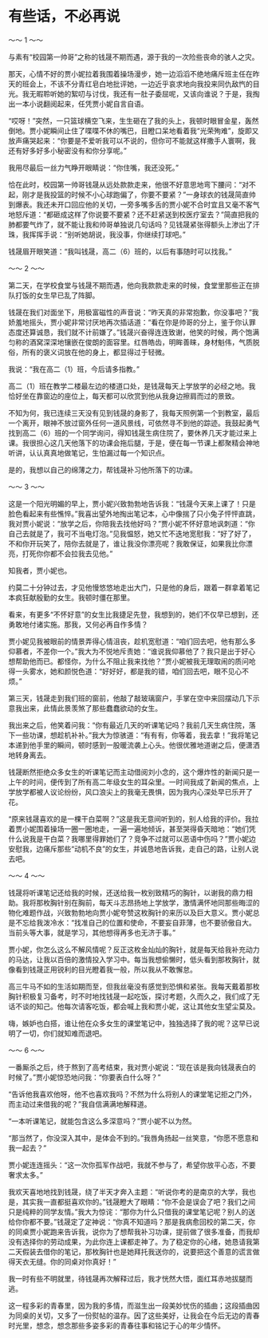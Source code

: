 # 有些话，不必再说

～～ 1 ～～ 

与素有“校园第一帅哥”之称的钱晟不期而遇，源于我的一次险些丧命的骇人之灾。 

那天，心情不好的贾小妮拉着我围着操场漫步，她一边滔滔不绝地痛斥班主任在昨天的班会上，不该不分青红皂白地批评她，一边近乎哀求地向我投来同仇敌忾的目光。我无暇聆听她的絮叨与讨伐，我还有一肚子委屈呢，又该向谁说？于是，我掏出一本小说翻阅起来，任凭贾小妮自言自语。 

“哎呀！”突然，一只篮球横空飞来，生生砸在了我的头上，我顿时眼冒金星，轰然倒地。贾小妮瞬间止住了喋喋不休的嘴巴，目瞪口呆地看着我“光荣殉难”，旋即又放声痛哭起来：“你要是不爱听我可以不说的，但你可不能就这样撒手人寰啊，我还有好多好多小秘密没有和你分享呢。” 

我用尽最后一丝力气睁开眼睛说：“你住嘴，我还没死。” 

恰在此时，校园第一帅哥钱晟从远处款款走来，他很不好意思地弯下腰问：“对不起，刚才是我投篮的时候不小心球跑偏了，你要不要紧？”一身球衣的钱晟简直帅到爆表。我还未开口回应他的关切，一旁多嘴多舌的贾小妮不合时宜且又毫不客气地怒斥道：“都砸成这样了你说要不要紧？还不赶紧送到校医疗室去？”简直把我的肺都要气炸了，就不能让我和帅哥单独说几句话吗？见钱晟紧张得额头上渗出了汗珠，我挥挥手说：“别听她胡说，我没事，你继续打球吧。” 

钱晟眉开眼笑道：“我叫钱晟，高二（6）班的，以后有事随时可以找我。” 

～～ 2 ～～ 

第二天，在学校食堂与钱晟不期而遇，他向我款款走来的时候，食堂里那些正在排队打饭的女生早已乱了阵脚。 

钱晟在我们对面坐下，用极富磁性的声音说：“昨天真的非常抱歉，你没事吧？”我娇羞地摇头，贾小妮非常讨厌地再次插话道：“看在你是帅哥的分上，鉴于你认罪态度还算诚恳，我们就不计前嫌了。”钱晟兴奋得连连致谢，他笑的时候，两个饱满匀称的酒窝深深地镶嵌在俊朗的面容里。红唇皓齿，明眸善睐，身材魁伟，气质脱俗，所有的褒义词放在他的身上，都显得过于轻微。 

我说：“我在高二（1）班，今后请多指教。” 

高二（1）班在教学二楼最左边的楼道口处，是钱晟每天上学放学的必经之地。我恰好坐在靠窗边的座位上，每天都可以欣赏到他从我身边擦肩而过的景致。 

不知为何，我已连续三天没有见到钱晟的身影了，我每天照例第一个到教室，最后一个离开，眼神不放过窗外任何一道风景线，可依然寻不到他的踪迹。我鼓起勇气找到高二（6）班的一个同学询问，得知钱晟生病住院了，要休养几天才能过来上课。我很担心这几天他落下的功课会拖后腿，于是，便在每一节课上都聚精会神地听讲，认认真真地做笔记，生怕漏过每一个知识点。 

是的，我想以自己的绵薄之力，帮钱晟补习他所落下的功课。 

～～ 3 ～～ 

这是一个阳光明媚的早上，贾小妮兴致勃勃地告诉我：“钱晟今天来上课了！只是脸色看起来有些憔悴。”我喜出望外地掏出笔记本，心中像揣了只小兔子怦怦直跳，我对贾小妮说：“放学之后，你陪我去找他好吗？”贾小妮不怀好意地讽刺道：“你自己去就是了，我可不当电灯泡。”见我愠怒，她又忙不迭地宽慰我：“好了好了，不和你开玩笑了，陪你去就是了，谁让我没你漂亮呢？我敢保证，如果我比你漂亮，打死你你都不会拉我去见他。” 

知我者，贾小妮也。 

约莫二十分钟过去，才见他慢悠悠地走出大门，只是他的身后，跟着一群拿着笔记本疯狂献殷勤的女生。我顿时僵在那里。 

看来，有更多“不怀好意”的女生比我捷足先登，我想到的，她们不仅早已想到，还勇敢地付诸实施。那我，又何必再自作多情？ 

贾小妮见我被眼前的情景弄得心情沮丧，趁机宽慰道：“咱们回去吧，他有那么多仰慕者，不差你一个。”我大为不悦地斥责她：“谁说我仰慕他了？我只是出于好心想帮助他而已。都怪你，为什么不阻止我来找他？”贾小妮被我无理取闹的质问呛得一头雾水，她和颜悦色道：“好好好，都是我的错，咱们回去吧，眼不见心不烦。” 

第三天，钱晟走到我们班的窗前，他敲了敲玻璃窗户，手掌在空中来回摆动几下示意我出来，此情此景羡煞了那些蠢蠢欲动的女生。 

我出来之后，他笑着问我：“你有最近几天的听课笔记吗？我前几天生病住院，落下一些功课，想趁机补补。”我大为惊骇道：“有有有，你等着，我去拿！”我将笔记本递到他手里的瞬间，顿时感到一股暖流袭上心头。他很优雅地道谢之后，便潇洒地转身离去。 

钱晟断然拒绝众多女生的听课笔记而主动借阅刘小念的，这个爆炸性的新闻只是一上午的时间，便传到了所有高二年级女生的耳朵里。一时间我成了新闻的焦点，上学放学都被人议论纷纷，风口浪尖上的我毫无畏惧，因为我内心深处早已乐开了花。 

“原来钱晟喜欢的是一棵干白菜啊？”这是我无意间听到的，别人给我的评价。我拉着贾小妮围着操场一圈一圈地走，一遍一遍地倾诉，甚至哭得昏天暗地：“她们凭什么说我是干白菜？我哪里得罪她们了？竞争不过就可以恶语中伤吗？”贾小妮边安慰我，边痛斥那些“动机不良”的女生，并诚恳地告诉我，走自己的路，让别人说去吧。 

～～ 4 ～～ 

钱晟将听课笔记还给我的时候，还送给我一枚别致精巧的胸针，以谢我的鼎力相助。我将那枚胸针别在胸前，每天斗志昂扬地上学放学，激情满怀地同那些晦涩的物化难题作战，兴致勃勃地向贾小妮夸赞这枚胸针的来历以及巨大意义。贾小妮总是不忘给我泼冷水：“找准自己的位置和使命，不要妄自菲薄，也不要骄傲自大。当前头等大事，就是学习，其他想得再多也无济于事。” 

贾小妮，你怎么这么不解风情呢？反正这枚金灿灿的胸针，就是每天给我补充动力的马达，让我以百倍的激情投入学习中。每当我想偷懒时，低头看到那枚胸针，就像看到钱晟正用锐利的目光瞪着我一般，所以我从不敢懈怠。 

高三牛马不如的生活如期而至，但我丝毫没有感觉到恐惧和紧张。我每天戴着那枚胸针积极复习备考，时不时地找钱晟一起吃饭，探讨考题，久而久之，我们成了无话不谈的知己。他每次请客吃饭，都会喊上我和贾小妮，这让其他女生望尘莫及。 

嗨，嫉妒也白搭，谁让他在众多女生的课堂笔记中，独独选择了我的呢？这早已说明了一切，你们就知难而退吧。 

～～ 6 ～～ 

一番厮杀之后，终于熬到了高考结束，我对贾小妮说：“现在该是我向钱晟表白的时候了。”贾小妮惊恐地问我：“你要表白什么呀？” 

“告诉他我喜欢他呀，他不也喜欢我吗？不然为什么将别人的课堂笔记拒之门外，而主动过来借我的呢？”我自信满满地解释道。 

“一本听课笔记，就能包含这么多深意吗？”贾小妮不以为然。 

“那当然了，你没深入其中，是体会不到的。”我唇角扬起一丝笑意，“你愿不愿意和我一起去？” 

贾小妮连连摇头：“这一次你孤军作战吧，我就不参与了，希望你放平心态，不要奢求太多。” 

我欢天喜地地找到钱晟，绕了半天才奔入主题：“听说你考的是南京的大学，我也是，其实我一直都挺喜欢你的。”钱晟瞪大了眼睛：“你不会是误会了吧？我们之间只是纯粹的同学友情。”我大为惊诧：“那你为什么只借我的课堂笔记呢？别人的送给你你都不要。”钱晟定了定神说：“你真不知道吗？那是我病愈回校的第二天，你的同桌贾小妮跑来告诉我，说你为了想帮我补习功课，提前做了很多准备，而我却没有选择你的劳动成果，为此你连上课都走神了。为了稳定你的心绪，她恳请我第二天假装去借你的笔记，那枚胸针也是她拜托我送你的，说要把这个善意的谎言做得天衣无缝。你的同桌对你真好！” 

我一时有些不明就里，待钱晟再次解释过后，我才恍然大悟，面红耳赤地拔腿而逃。 

这一程多彩的青春里，因为我的多情，而滋生出一段美妙忧伤的插曲；这段插曲因为同桌的关切，又多了一份熨帖的温存。因了这些美好，让我会在今后无边的青春时光里，想念，想念那些多姿多彩的青春往事和铭记于心的年少情怀。